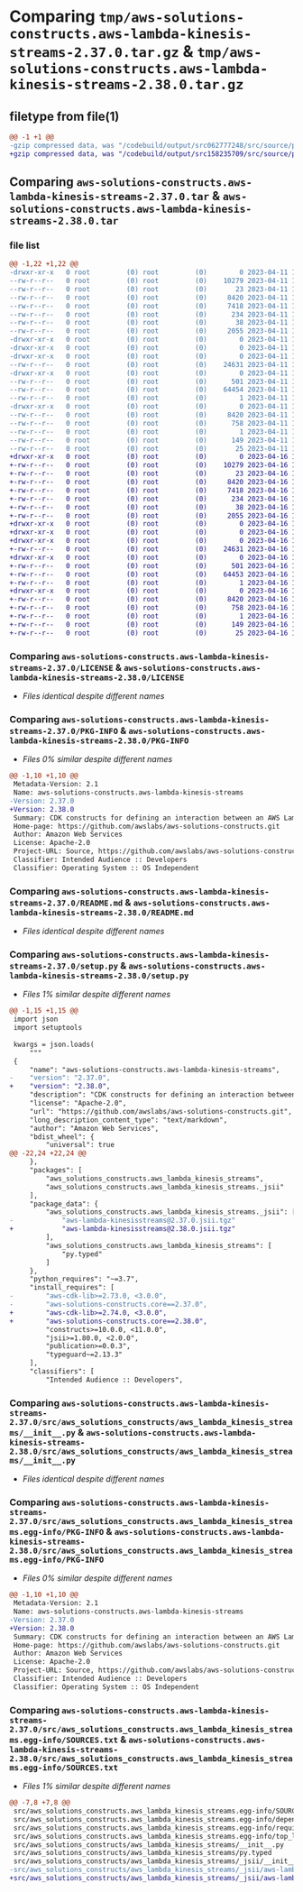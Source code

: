 # Comparing `tmp/aws-solutions-constructs.aws-lambda-kinesis-streams-2.37.0.tar.gz` & `tmp/aws-solutions-constructs.aws-lambda-kinesis-streams-2.38.0.tar.gz`

## filetype from file(1)

```diff
@@ -1 +1 @@
-gzip compressed data, was "/codebuild/output/src062777248/src/source/patterns/@aws-solutions-constructs/aws-lambda-kinesisstreams/dist/python/aws-solution", last modified: Tue Apr 11 17:42:42 2023, max compression
+gzip compressed data, was "/codebuild/output/src158235709/src/source/patterns/@aws-solutions-constructs/aws-lambda-kinesisstreams/dist/python/aws-solution", last modified: Sun Apr 16 12:19:30 2023, max compression
```

## Comparing `aws-solutions-constructs.aws-lambda-kinesis-streams-2.37.0.tar` & `aws-solutions-constructs.aws-lambda-kinesis-streams-2.38.0.tar`

### file list

```diff
@@ -1,22 +1,22 @@
-drwxr-xr-x   0 root         (0) root         (0)        0 2023-04-11 17:42:42.000000 aws-solutions-constructs.aws-lambda-kinesis-streams-2.37.0/
--rw-r--r--   0 root         (0) root         (0)    10279 2023-04-11 17:42:28.000000 aws-solutions-constructs.aws-lambda-kinesis-streams-2.37.0/LICENSE
--rw-r--r--   0 root         (0) root         (0)       23 2023-04-11 17:42:28.000000 aws-solutions-constructs.aws-lambda-kinesis-streams-2.37.0/MANIFEST.in
--rw-r--r--   0 root         (0) root         (0)     8420 2023-04-11 17:42:42.000000 aws-solutions-constructs.aws-lambda-kinesis-streams-2.37.0/PKG-INFO
--rw-r--r--   0 root         (0) root         (0)     7418 2023-04-11 17:42:28.000000 aws-solutions-constructs.aws-lambda-kinesis-streams-2.37.0/README.md
--rw-r--r--   0 root         (0) root         (0)      234 2023-04-11 17:42:28.000000 aws-solutions-constructs.aws-lambda-kinesis-streams-2.37.0/pyproject.toml
--rw-r--r--   0 root         (0) root         (0)       38 2023-04-11 17:42:42.000000 aws-solutions-constructs.aws-lambda-kinesis-streams-2.37.0/setup.cfg
--rw-r--r--   0 root         (0) root         (0)     2055 2023-04-11 17:42:28.000000 aws-solutions-constructs.aws-lambda-kinesis-streams-2.37.0/setup.py
-drwxr-xr-x   0 root         (0) root         (0)        0 2023-04-11 17:42:42.000000 aws-solutions-constructs.aws-lambda-kinesis-streams-2.37.0/src/
-drwxr-xr-x   0 root         (0) root         (0)        0 2023-04-11 17:42:42.000000 aws-solutions-constructs.aws-lambda-kinesis-streams-2.37.0/src/aws_solutions_constructs/
-drwxr-xr-x   0 root         (0) root         (0)        0 2023-04-11 17:42:42.000000 aws-solutions-constructs.aws-lambda-kinesis-streams-2.37.0/src/aws_solutions_constructs/aws_lambda_kinesis_streams/
--rw-r--r--   0 root         (0) root         (0)    24631 2023-04-11 17:42:28.000000 aws-solutions-constructs.aws-lambda-kinesis-streams-2.37.0/src/aws_solutions_constructs/aws_lambda_kinesis_streams/__init__.py
-drwxr-xr-x   0 root         (0) root         (0)        0 2023-04-11 17:42:42.000000 aws-solutions-constructs.aws-lambda-kinesis-streams-2.37.0/src/aws_solutions_constructs/aws_lambda_kinesis_streams/_jsii/
--rw-r--r--   0 root         (0) root         (0)      501 2023-04-11 17:42:28.000000 aws-solutions-constructs.aws-lambda-kinesis-streams-2.37.0/src/aws_solutions_constructs/aws_lambda_kinesis_streams/_jsii/__init__.py
--rw-r--r--   0 root         (0) root         (0)    64454 2023-04-11 17:42:28.000000 aws-solutions-constructs.aws-lambda-kinesis-streams-2.37.0/src/aws_solutions_constructs/aws_lambda_kinesis_streams/_jsii/aws-lambda-kinesisstreams@2.37.0.jsii.tgz
--rw-r--r--   0 root         (0) root         (0)        1 2023-04-11 17:42:28.000000 aws-solutions-constructs.aws-lambda-kinesis-streams-2.37.0/src/aws_solutions_constructs/aws_lambda_kinesis_streams/py.typed
-drwxr-xr-x   0 root         (0) root         (0)        0 2023-04-11 17:42:42.000000 aws-solutions-constructs.aws-lambda-kinesis-streams-2.37.0/src/aws_solutions_constructs.aws_lambda_kinesis_streams.egg-info/
--rw-r--r--   0 root         (0) root         (0)     8420 2023-04-11 17:42:41.000000 aws-solutions-constructs.aws-lambda-kinesis-streams-2.37.0/src/aws_solutions_constructs.aws_lambda_kinesis_streams.egg-info/PKG-INFO
--rw-r--r--   0 root         (0) root         (0)      758 2023-04-11 17:42:42.000000 aws-solutions-constructs.aws-lambda-kinesis-streams-2.37.0/src/aws_solutions_constructs.aws_lambda_kinesis_streams.egg-info/SOURCES.txt
--rw-r--r--   0 root         (0) root         (0)        1 2023-04-11 17:42:41.000000 aws-solutions-constructs.aws-lambda-kinesis-streams-2.37.0/src/aws_solutions_constructs.aws_lambda_kinesis_streams.egg-info/dependency_links.txt
--rw-r--r--   0 root         (0) root         (0)      149 2023-04-11 17:42:41.000000 aws-solutions-constructs.aws-lambda-kinesis-streams-2.37.0/src/aws_solutions_constructs.aws_lambda_kinesis_streams.egg-info/requires.txt
--rw-r--r--   0 root         (0) root         (0)       25 2023-04-11 17:42:41.000000 aws-solutions-constructs.aws-lambda-kinesis-streams-2.37.0/src/aws_solutions_constructs.aws_lambda_kinesis_streams.egg-info/top_level.txt
+drwxr-xr-x   0 root         (0) root         (0)        0 2023-04-16 12:19:30.000000 aws-solutions-constructs.aws-lambda-kinesis-streams-2.38.0/
+-rw-r--r--   0 root         (0) root         (0)    10279 2023-04-16 12:19:18.000000 aws-solutions-constructs.aws-lambda-kinesis-streams-2.38.0/LICENSE
+-rw-r--r--   0 root         (0) root         (0)       23 2023-04-16 12:19:18.000000 aws-solutions-constructs.aws-lambda-kinesis-streams-2.38.0/MANIFEST.in
+-rw-r--r--   0 root         (0) root         (0)     8420 2023-04-16 12:19:30.000000 aws-solutions-constructs.aws-lambda-kinesis-streams-2.38.0/PKG-INFO
+-rw-r--r--   0 root         (0) root         (0)     7418 2023-04-16 12:19:18.000000 aws-solutions-constructs.aws-lambda-kinesis-streams-2.38.0/README.md
+-rw-r--r--   0 root         (0) root         (0)      234 2023-04-16 12:19:18.000000 aws-solutions-constructs.aws-lambda-kinesis-streams-2.38.0/pyproject.toml
+-rw-r--r--   0 root         (0) root         (0)       38 2023-04-16 12:19:30.000000 aws-solutions-constructs.aws-lambda-kinesis-streams-2.38.0/setup.cfg
+-rw-r--r--   0 root         (0) root         (0)     2055 2023-04-16 12:19:18.000000 aws-solutions-constructs.aws-lambda-kinesis-streams-2.38.0/setup.py
+drwxr-xr-x   0 root         (0) root         (0)        0 2023-04-16 12:19:30.000000 aws-solutions-constructs.aws-lambda-kinesis-streams-2.38.0/src/
+drwxr-xr-x   0 root         (0) root         (0)        0 2023-04-16 12:19:30.000000 aws-solutions-constructs.aws-lambda-kinesis-streams-2.38.0/src/aws_solutions_constructs/
+drwxr-xr-x   0 root         (0) root         (0)        0 2023-04-16 12:19:30.000000 aws-solutions-constructs.aws-lambda-kinesis-streams-2.38.0/src/aws_solutions_constructs/aws_lambda_kinesis_streams/
+-rw-r--r--   0 root         (0) root         (0)    24631 2023-04-16 12:19:18.000000 aws-solutions-constructs.aws-lambda-kinesis-streams-2.38.0/src/aws_solutions_constructs/aws_lambda_kinesis_streams/__init__.py
+drwxr-xr-x   0 root         (0) root         (0)        0 2023-04-16 12:19:30.000000 aws-solutions-constructs.aws-lambda-kinesis-streams-2.38.0/src/aws_solutions_constructs/aws_lambda_kinesis_streams/_jsii/
+-rw-r--r--   0 root         (0) root         (0)      501 2023-04-16 12:19:18.000000 aws-solutions-constructs.aws-lambda-kinesis-streams-2.38.0/src/aws_solutions_constructs/aws_lambda_kinesis_streams/_jsii/__init__.py
+-rw-r--r--   0 root         (0) root         (0)    64453 2023-04-16 12:19:18.000000 aws-solutions-constructs.aws-lambda-kinesis-streams-2.38.0/src/aws_solutions_constructs/aws_lambda_kinesis_streams/_jsii/aws-lambda-kinesisstreams@2.38.0.jsii.tgz
+-rw-r--r--   0 root         (0) root         (0)        1 2023-04-16 12:19:18.000000 aws-solutions-constructs.aws-lambda-kinesis-streams-2.38.0/src/aws_solutions_constructs/aws_lambda_kinesis_streams/py.typed
+drwxr-xr-x   0 root         (0) root         (0)        0 2023-04-16 12:19:30.000000 aws-solutions-constructs.aws-lambda-kinesis-streams-2.38.0/src/aws_solutions_constructs.aws_lambda_kinesis_streams.egg-info/
+-rw-r--r--   0 root         (0) root         (0)     8420 2023-04-16 12:19:30.000000 aws-solutions-constructs.aws-lambda-kinesis-streams-2.38.0/src/aws_solutions_constructs.aws_lambda_kinesis_streams.egg-info/PKG-INFO
+-rw-r--r--   0 root         (0) root         (0)      758 2023-04-16 12:19:30.000000 aws-solutions-constructs.aws-lambda-kinesis-streams-2.38.0/src/aws_solutions_constructs.aws_lambda_kinesis_streams.egg-info/SOURCES.txt
+-rw-r--r--   0 root         (0) root         (0)        1 2023-04-16 12:19:30.000000 aws-solutions-constructs.aws-lambda-kinesis-streams-2.38.0/src/aws_solutions_constructs.aws_lambda_kinesis_streams.egg-info/dependency_links.txt
+-rw-r--r--   0 root         (0) root         (0)      149 2023-04-16 12:19:30.000000 aws-solutions-constructs.aws-lambda-kinesis-streams-2.38.0/src/aws_solutions_constructs.aws_lambda_kinesis_streams.egg-info/requires.txt
+-rw-r--r--   0 root         (0) root         (0)       25 2023-04-16 12:19:30.000000 aws-solutions-constructs.aws-lambda-kinesis-streams-2.38.0/src/aws_solutions_constructs.aws_lambda_kinesis_streams.egg-info/top_level.txt
```

### Comparing `aws-solutions-constructs.aws-lambda-kinesis-streams-2.37.0/LICENSE` & `aws-solutions-constructs.aws-lambda-kinesis-streams-2.38.0/LICENSE`

 * *Files identical despite different names*

### Comparing `aws-solutions-constructs.aws-lambda-kinesis-streams-2.37.0/PKG-INFO` & `aws-solutions-constructs.aws-lambda-kinesis-streams-2.38.0/PKG-INFO`

 * *Files 0% similar despite different names*

```diff
@@ -1,10 +1,10 @@
 Metadata-Version: 2.1
 Name: aws-solutions-constructs.aws-lambda-kinesis-streams
-Version: 2.37.0
+Version: 2.38.0
 Summary: CDK constructs for defining an interaction between an AWS Lambda Function and an Amazon Kinesis Data Stream.
 Home-page: https://github.com/awslabs/aws-solutions-constructs.git
 Author: Amazon Web Services
 License: Apache-2.0
 Project-URL: Source, https://github.com/awslabs/aws-solutions-constructs.git
 Classifier: Intended Audience :: Developers
 Classifier: Operating System :: OS Independent
```

### Comparing `aws-solutions-constructs.aws-lambda-kinesis-streams-2.37.0/README.md` & `aws-solutions-constructs.aws-lambda-kinesis-streams-2.38.0/README.md`

 * *Files identical despite different names*

### Comparing `aws-solutions-constructs.aws-lambda-kinesis-streams-2.37.0/setup.py` & `aws-solutions-constructs.aws-lambda-kinesis-streams-2.38.0/setup.py`

 * *Files 1% similar despite different names*

```diff
@@ -1,15 +1,15 @@
 import json
 import setuptools
 
 kwargs = json.loads(
     """
 {
     "name": "aws-solutions-constructs.aws-lambda-kinesis-streams",
-    "version": "2.37.0",
+    "version": "2.38.0",
     "description": "CDK constructs for defining an interaction between an AWS Lambda Function and an Amazon Kinesis Data Stream.",
     "license": "Apache-2.0",
     "url": "https://github.com/awslabs/aws-solutions-constructs.git",
     "long_description_content_type": "text/markdown",
     "author": "Amazon Web Services",
     "bdist_wheel": {
         "universal": true
@@ -22,24 +22,24 @@
     },
     "packages": [
         "aws_solutions_constructs.aws_lambda_kinesis_streams",
         "aws_solutions_constructs.aws_lambda_kinesis_streams._jsii"
     ],
     "package_data": {
         "aws_solutions_constructs.aws_lambda_kinesis_streams._jsii": [
-            "aws-lambda-kinesisstreams@2.37.0.jsii.tgz"
+            "aws-lambda-kinesisstreams@2.38.0.jsii.tgz"
         ],
         "aws_solutions_constructs.aws_lambda_kinesis_streams": [
             "py.typed"
         ]
     },
     "python_requires": "~=3.7",
     "install_requires": [
-        "aws-cdk-lib>=2.73.0, <3.0.0",
-        "aws-solutions-constructs.core==2.37.0",
+        "aws-cdk-lib>=2.74.0, <3.0.0",
+        "aws-solutions-constructs.core==2.38.0",
         "constructs>=10.0.0, <11.0.0",
         "jsii>=1.80.0, <2.0.0",
         "publication>=0.0.3",
         "typeguard~=2.13.3"
     ],
     "classifiers": [
         "Intended Audience :: Developers",
```

### Comparing `aws-solutions-constructs.aws-lambda-kinesis-streams-2.37.0/src/aws_solutions_constructs/aws_lambda_kinesis_streams/__init__.py` & `aws-solutions-constructs.aws-lambda-kinesis-streams-2.38.0/src/aws_solutions_constructs/aws_lambda_kinesis_streams/__init__.py`

 * *Files identical despite different names*

### Comparing `aws-solutions-constructs.aws-lambda-kinesis-streams-2.37.0/src/aws_solutions_constructs.aws_lambda_kinesis_streams.egg-info/PKG-INFO` & `aws-solutions-constructs.aws-lambda-kinesis-streams-2.38.0/src/aws_solutions_constructs.aws_lambda_kinesis_streams.egg-info/PKG-INFO`

 * *Files 0% similar despite different names*

```diff
@@ -1,10 +1,10 @@
 Metadata-Version: 2.1
 Name: aws-solutions-constructs.aws-lambda-kinesis-streams
-Version: 2.37.0
+Version: 2.38.0
 Summary: CDK constructs for defining an interaction between an AWS Lambda Function and an Amazon Kinesis Data Stream.
 Home-page: https://github.com/awslabs/aws-solutions-constructs.git
 Author: Amazon Web Services
 License: Apache-2.0
 Project-URL: Source, https://github.com/awslabs/aws-solutions-constructs.git
 Classifier: Intended Audience :: Developers
 Classifier: Operating System :: OS Independent
```

### Comparing `aws-solutions-constructs.aws-lambda-kinesis-streams-2.37.0/src/aws_solutions_constructs.aws_lambda_kinesis_streams.egg-info/SOURCES.txt` & `aws-solutions-constructs.aws-lambda-kinesis-streams-2.38.0/src/aws_solutions_constructs.aws_lambda_kinesis_streams.egg-info/SOURCES.txt`

 * *Files 1% similar despite different names*

```diff
@@ -7,8 +7,8 @@
 src/aws_solutions_constructs.aws_lambda_kinesis_streams.egg-info/SOURCES.txt
 src/aws_solutions_constructs.aws_lambda_kinesis_streams.egg-info/dependency_links.txt
 src/aws_solutions_constructs.aws_lambda_kinesis_streams.egg-info/requires.txt
 src/aws_solutions_constructs.aws_lambda_kinesis_streams.egg-info/top_level.txt
 src/aws_solutions_constructs/aws_lambda_kinesis_streams/__init__.py
 src/aws_solutions_constructs/aws_lambda_kinesis_streams/py.typed
 src/aws_solutions_constructs/aws_lambda_kinesis_streams/_jsii/__init__.py
-src/aws_solutions_constructs/aws_lambda_kinesis_streams/_jsii/aws-lambda-kinesisstreams@2.37.0.jsii.tgz
+src/aws_solutions_constructs/aws_lambda_kinesis_streams/_jsii/aws-lambda-kinesisstreams@2.38.0.jsii.tgz
```


